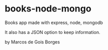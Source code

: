 # books-node-mongo
Books app made with express, node, mongodb

It also has a JSON option to keep information.

by Marcos de Gois Borges
